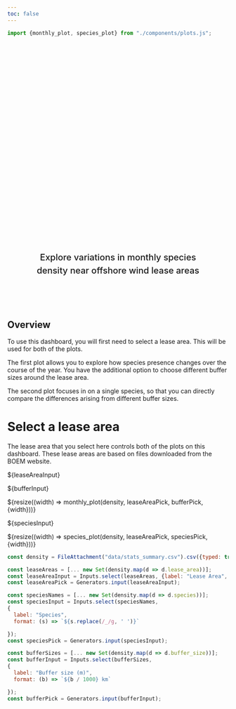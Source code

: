 ```yaml
---
toc: false
---
```


```js
import {monthly_plot, species_plot} from "./components/plots.js";

```

<style>

.hero {
  display: flex;
  flex-direction: column;
  align-items: center;
  font-family: var(--sans-serif);
  margin: 4rem 0 6rem;
  text-wrap: balance;
  text-align: center;
}

.hero h1 {
  margin: 2rem 0;
  max-width: none;
  font-size: 14vw;
  font-weight: 900;
  line-height: 1;
  background: linear-gradient(30deg, var(--theme-foreground-focus), currentColor);
  -webkit-background-clip: text;
  -webkit-text-fill-color: transparent;
  background-clip: text;
}

.hero h2 {
  margin: 0;
  max-width: 34em;
  font-size: 20px;
  font-style: initial;
  font-weight: 500;
  line-height: 1.5;
  color: var(--theme-foreground-muted);
}

@media (min-width: 640px) {
  .hero h1 {
    font-size: 90px;
  }
}

</style>

<div class="hero">
  <h1>Marine mammal density explorer</h1>
  <h2>Explore variations in monthly species density near offshore wind lease areas</h2>
</div>


<div class="grid grid-cols-2";>

  <div class="card">
  <h2><b>Overview</b></h2>

  To use this dashboard, you will first need to select a lease area. This will be used for both of the plots. 
  
  The first plot allows you to explore how species presence changes over the course of the year. You have the additional option to choose different buffer sizes around the lease area. 
  
  The second plot focuses in on a single species, so that you can directly compare the differences arising from different buffer sizes. 
  </div>


  <div class="card">
  <h1>Select a lease area</h1>

  The lease area that you select here controls both of the plots on this dashboard. These lease areas are based on files downloaded from the BOEM website. 

  ${leaseAreaInput}
  </div>




</div>


<div class="grid grid-cols-2" style="grid-auto-rows: 504;">

  <div class="card">
  ${bufferInput}

  ${resize((width) => monthly_plot(density, leaseAreaPick, bufferPick, {width}))}
    
  </div>


  <div class="card">
  ${speciesInput}
  
  ${resize((width) => species_plot(density, leaseAreaPick, speciesPick, {width}))}

  </div>
</div>


```js
const density = FileAttachment("data/stats_summary.csv").csv({typed: true});
```

```js
const leaseAreas = [... new Set(density.map(d => d.lease_area))];
const leaseAreaInput = Inputs.select(leaseAreas, {label: "Lease Area", width:400});
const leaseAreaPick = Generators.input(leaseAreaInput);

```

```js
const speciesNames = [... new Set(density.map(d => d.species))];
const speciesInput = Inputs.select(speciesNames, 
{ 
  label: "Species",
  format: (s) => `${s.replace(/_/g, ' ')}`

});
const speciesPick = Generators.input(speciesInput);

```

```js
const bufferSizes = [... new Set(density.map(d => d.buffer_size))];
const bufferInput = Inputs.select(bufferSizes, 
{ 
  label: "Buffer size (m)",
  format: (b) => `${b / 1000} km`

});
const bufferPick = Generators.input(bufferInput);

```
